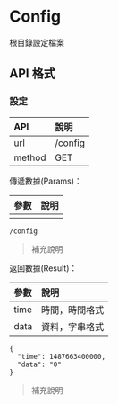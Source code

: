 # Config

根目錄設定檔案

## API 格式

### 設定

| API     | 說明 |
| :---    | :--- |
| url     | /config |
| method  | GET |

傳遞數據(Params)：

| 參數    | 說明 |
| :---    | :--- |
|  |  |
```
/config
```
> 補充說明

返回數據(Result)：

| 參數    | 說明 |
| :---    | :--- |
| time | 時間，時間格式 |
| data | 資料，字串格式 |
```
{
  "time": 1487663400000,
  "data": "0"
}
```
> 補充說明

